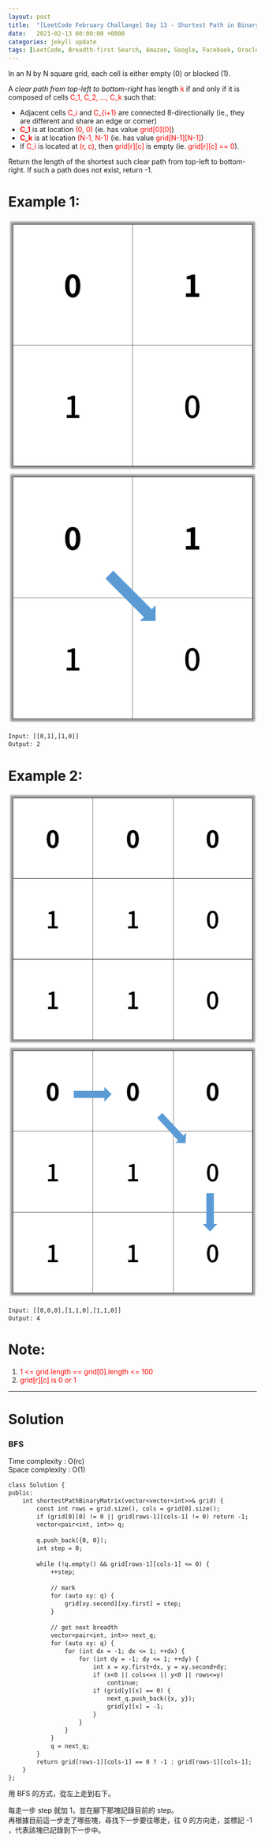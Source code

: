 ```yaml
---
layout: post
title:  "[LeetCode February Challange] Day 13 - Shortest Path in Binary Matrix"
date:   2021-02-13 00:00:00 +0800
categories: jekyll update
tags: [LeetCode, Breadth-first Search, Amazon, Google, Facebook, Oracle, Snapchat, Paypal]
---
```

In an N by N square grid, each cell is either empty (0) or blocked (1).

A *clear path from top-left to bottom-right* has length <font color="red">k</font> if and only if it is composed of cells <font color="red">C_1, C_2, ..., C_k</font> such that:

- Adjacent cells <font color="red">C_i</font> and <font color="red">C_{i+1}</font> are connected 8-directionally (ie., they are different and share an edge or corner)
- **<font color="red">C_1</font>** is at location <font color="red">(0, 0)</font> (ie. has value <font color="red">grid[0][0]</font>)
- **<font color="red">C_k</font>** is at location <font color="red">(N-1, N-1)</font> (ie. has value <font color="red">grid[N-1][N-1]</font>)
- If <font color="red">C_i</font> is located at <font color="red">(r, c)</font>, then <font color="red">grid[r][c]</font> is empty (ie. <font color="red">grid[r][c] == 0</font>).

Return the length of the shortest such clear path from top-left to bottom-right.  If such a path does not exist, return -1.

# Example 1:

![](https://github.com/nshawn4675/nshawn4675.github.io/blob/master/_pic/1091_ex1_in.png?raw=true)
![](https://github.com/nshawn4675/nshawn4675.github.io/blob/master/_pic/1091_ex1_out.png?raw=true)

	Input: [[0,1],[1,0]]
	Output: 2

# Example 2:

![](https://github.com/nshawn4675/nshawn4675.github.io/blob/master/_pic/1091_ex2_in.png?raw=true)
![](https://github.com/nshawn4675/nshawn4675.github.io/blob/master/_pic/1091_ex2_out.png?raw=true)

	Input: [[0,0,0],[1,1,0],[1,1,0]]
	Output: 4

# Note:

1. <font color="red">1 <= grid.length == grid[0].length <= 100</font>
2. <font color="red">grid[r][c] is 0 or 1</font>

______________________  

# Solution  

### BFS

Time complexity : O(rc)  
Space complexity : O(1)  

	class Solution {
	public:
	    int shortestPathBinaryMatrix(vector<vector<int>>& grid) {
	        const int rows = grid.size(), cols = grid[0].size();
	        if (grid[0][0] != 0 || grid[rows-1][cols-1] != 0) return -1;
	        vector<pair<int, int>> q;
	        
	        q.push_back({0, 0});
	        int step = 0;
	        
	        while (!q.empty() && grid[rows-1][cols-1] <= 0) {
	            ++step;
	            
	            // mark
	            for (auto xy: q) {
	                grid[xy.second][xy.first] = step;
	            }
	            
	            // get next breadth
	            vector<pair<int, int>> next_q;
	            for (auto xy: q) {
	                for (int dx = -1; dx <= 1; ++dx) {
	                    for (int dy = -1; dy <= 1; ++dy) {
	                        int x = xy.first+dx, y = xy.second+dy;
	                        if (x<0 || cols<=x || y<0 || rows<=y)
	                            continue;
	                        if (grid[y][x] == 0) {
	                            next_q.push_back({x, y});
	                            grid[y][x] = -1;
	                        }
	                    }
	                }
	            }
	            q = next_q;
	        }
	        return grid[rows-1][cols-1] == 0 ? -1 : grid[rows-1][cols-1];
	    }
	};

用 BFS 的方式，從左上走到右下。  

每走一步 step 就加 1，並在腳下那塊記錄目前的 step。  
再根據目前這一步走了哪些塊，尋找下一步要往哪走，往 0 的方向走，並標記 -1 ，代表該塊已記錄到下一步中。
